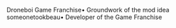 Droneboi Game Franchise• Groundwork of the mod idea
someonetookbeau• Developer of the Game Franchise
